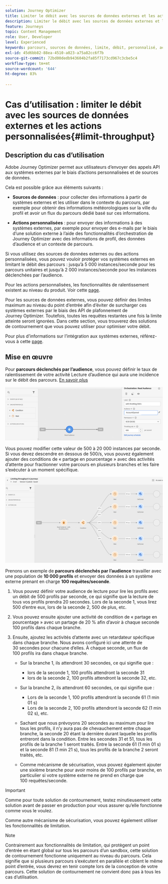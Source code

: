 ```yaml
---
solution: Journey Optimizer
title: Limiter le débit avec les sources de données externes et les actions personnalisées
description: Limiter le débit avec les sources de données externes et les actions personnalisées
feature: Journeys
topic: Content Management
role: User, Developer
level: Experienced
keywords: parcours, sources de données, limite, débit, personnalisé, actions
exl-id: 45d6bb82-88ea-4510-a023-a75a82cc6f7b
source-git-commit: 72bd00dedb943604b2fa85f7173cd967c3cbe5c4
workflow-type: tm+mt
source-wordcount: '644'
ht-degree: 83%

---
```


# Cas d’utilisation : limiter le débit avec les sources de données externes et les actions personnalisées{#limit-throughput}

## Description du cas d’utilisation

Adobe Journey Optimizer permet aux utilisateurs d’envoyer des appels API aux systèmes externes par le biais d’actions personnalisées et de sources de données.

Cela est possible grâce aux éléments suivants :

* **Sources de données** : pour collecter des informations à partir de systèmes externes et les utiliser dans le contexte du parcours, par exemple pour obtenir des informations météorologiques sur la ville du profil et avoir un flux du parcours dédié basé sur ces informations.

* **Actions personnalisées** : pour envoyer des informations à des systèmes externes, par exemple pour envoyer des e-mails par le biais d’une solution externe à l’aide des fonctionnalités d’orchestration de Journey Optimizer avec des informations de profil, des données d’audience et un contexte de parcours.

Si vous utilisez des sources de données externes ou des actions personnalisées, vous pouvez vouloir protéger vos systèmes externes en limitant le débit des parcours : jusqu’à 5 000 instances/seconde pour les parcours unitaires et jusqu’à 2 000 instances/seconde pour les instances déclenchées par l’audience.

Pour les actions personnalisées, les fonctionnalités de ralentissement existent au niveau du produit. Voir cette [page](../configuration/external-systems.md#capping).

Pour les sources de données externes, vous pouvez définir des limites maximum au niveau du point d’entrée afin d’éviter de surcharger ces systèmes externes par le biais des API de plafonnement de Journey Optimizer. Toutefois, toutes les requêtes restantes une fois la limite atteinte seront ignorées. Dans cette section, vous trouverez des solutions de contournement que vous pouvez utiliser pour optimiser votre débit.

Pour plus d’informations sur l’intégration aux systèmes externes, référez-vous à cette [page](../configuration/external-systems.md).

## Mise en œuvre

Pour **parcours déclenchés par l’audience**, vous pouvez définir le taux de ralentissement de votre activité Lecture d’audience qui aura une incidence sur le débit des parcours.  [En savoir plus](../building-journeys/read-audience.md)

![](assets/limit-throughput-1.png)

Vous pouvez modifier cette valeur de 500 à 20 000 instances par seconde. Si vous devez descendre en dessous de 500/s, vous pouvez également ajouter des conditions de « partage en pourcentage » avec des activités d’attente pour fractionner votre parcours en plusieurs branches et les faire s’exécuter à un moment spécifique.

![](assets/limit-throughput-2.png)

Prenons un exemple de **parcours déclenchés par l’audience** travailler avec une population de **10 000 profils** et envoyer des données à un système externe prenant en charge **100 requêtes/seconde**.

1. Vous pouvez définir votre audience de lecture pour lire les profils avec un débit de 500 profils par seconde, ce qui signifie que la lecture de tous vos profils prendra 20 secondes. Lors de la seconde 1, vous lirez 500 d’entre eux, lors de la seconde 2, 500 de plus, etc.

1. Vous pouvez ensuite ajouter une activité de condition de « partage en pourcentage » avec un partage de 20 % afin d’avoir à chaque seconde 100 profils dans chaque branche.

1. Ensuite, ajoutez les activités d’attente avec un retardateur spécifique dans chaque branche. Nous avons configuré ici une attente de 30 secondes pour chacune d’elles. À chaque seconde, un flux de 100 profils ira dans chaque branche.

   * Sur la branche 1, ils attendront 30 secondes, ce qui signifie que :
      * lors de la seconde 1, 100 profils attendront la seconde 31
      * lors de la seconde 2, 100 profils attendront la seconde 32, etc.

   * Sur la branche 2, ils attendront 60 secondes, ce qui signifie que :
      * Lors de la seconde 1, 100 profils attendront la seconde 61 (1 min 01 s)
      * Lors de la seconde 2, 100 profils attendront la seconde 62 (1 min 02 s), etc.

   * Sachant que nous prévoyons 20 secondes au maximum pour lire tous les profils, il n’y aura pas de chevauchement entre chaque branche, la seconde 20 étant la dernière durant laquelle les profils entreront dans la condition. Entre les secondes 31 et 51, tous les profils de la branche 1 seront traités. Entre la seconde 61 (1 min 01 s) et la seconde 81 (1 min 21 s), tous les profils de la branche 2 seront traités, etc.

   * Comme mécanisme de sécurisation, vous pouvez également ajouter une sixième branche pour avoir moins de 100 profils par branche, en particulier si votre système externe ne prend en charge que 100 requêtes/seconde.

>[!IMPORTANT]
>
>Comme pour toute solution de contournement, testez minutieusement cette solution avant de passer en production pour vous assurer qu’elle fonctionne comme vous le voulez.

Comme autre mécanisme de sécurisation, vous pouvez également utiliser les fonctionnalités de limitation.

>[!NOTE]
>
>Contrairement aux fonctionnalités de limitation, qui protègent un point d’entrée en étant global sur tous les parcours d’un sandbox, cette solution de contournement fonctionne uniquement au niveau du parcours. Cela signifie que si plusieurs parcours s’exécutent en parallèle et ciblent le même point d’entrée, vous devrez en tenir compte lors de la conception de votre parcours. Cette solution de contournement ne convient donc pas à tous les cas d’utilisation.
